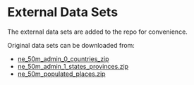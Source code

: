 # External Data Sets

The external data sets are added to the repo for convenience.

Original data sets can be downloaded from:
- [ne_50m_admin_0_countries_zip](https://www.naturalearthdata.com/http//www.naturalearthdata.com/download/50m/cultural/ne_50m_admin_0_countries.zip)
- [ne_50m_admin_1_states_provinces.zip](https://www.naturalearthdata.com/http//www.naturalearthdata.com/download/50m/cultural/ne_50m_admin_1_states_provinces.zip)
- [ne_50m_populated_places.zip](https://www.naturalearthdata.com/http//www.naturalearthdata.com/download/50m/cultural/ne_50m_populated_places.zip)

